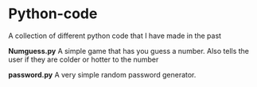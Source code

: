 # Python-code
A collection of different python code that I have made in the past

**Numguess.py**
A simple game that has you guess a number. Also tells the user if they are colder or hotter to the number

**password.py**
A very simple random password generator. 
